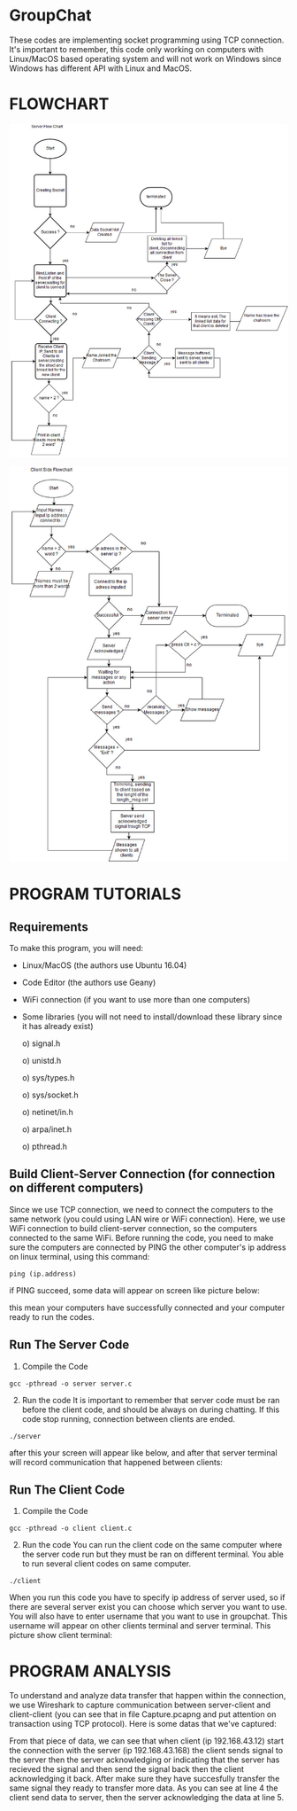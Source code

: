 # GroupChat
These codes are implementing socket programming using TCP connection. It's important to remember, this code only working on computers with Linux/MacOS based operating system and will not work on Windows since Windows has different API with Linux and MacOS.

FLOWCHART
======
![Flowchart](Server.jpg)

![Flowchart](Client.jpg)

PROGRAM TUTORIALS
======
Requirements
--------

To make this program, you will need:
  - Linux/MacOS     (the authors use Ubuntu 16.04)
  - Code Editor     (the authors use Geany)
  - WiFi connection (if you want to use more than one computers)
  - Some libraries  (you will not need to install/download these library since it has already exist)
  
      o) signal.h
      
      o) unistd.h
      
      o) sys/types.h
      
      o) sys/socket.h
      
      o) netinet/in.h
      
      o) arpa/inet.h
      
      o) pthread.h
      
Build Client-Server Connection (for connection on different computers)
--------
Since we use TCP connection, we need to connect the computers to the same network (you could using LAN wire or WiFi connection).
Here, we use WiFi connection to build client-server connection, so the computers connected to the same WiFi. Before running the code, you need to make sure the computers are connected by PING the other computer's ip address on linux terminal, using this command:
```
ping (ip.address)
```
if PING succeed, some data will appear on screen like picture below:


this mean your computers have successfully connected and your computer ready to run the codes.


Run The Server Code
--------

1. Compile the Code
```
gcc -pthread -o server server.c
```
2. Run the code
It is important to remember that server code must be ran before the client code, and should be always on during chatting. If this code stop running, connection between clients are ended.
```
./server
```
after this your screen will appear like below, and after that server terminal will record communication that happened between clients:



Run The Client Code
--------
1. Compile the Code
```
gcc -pthread -o client client.c
```
2. Run the code
You can run the client code on the same computer where the server code run but they must be ran on different terminal. You able to run several client codes on same computer.
```
./client
```
When you run this code you have to specify ip address of server used, so if there are several server exist you can choose which server you want to use. You will also have to enter username that you want to use in groupchat. This username will appear on other clients terminal and server terminal. This picture show client terminal:



PROGRAM ANALYSIS
======
To understand and analyze data transfer that happen within the connection, we use Wireshark to capture communication between server-client and client-client (you can see that in file Capture.pcapng and put attention on transaction using TCP protocol). Here is some datas that we've captured:


From that piece of data, we can see that when client (ip 192.168.43.12) start the connection with the server (ip 192.168.43.168) the client sends signal to the server then the server acknowledging or indicating that the server has recieved the signal and then send the signal back then the client acknowledging it back. After make sure they have succesfully transfer the same signal they ready to transfer more data. As you can see at line 4 the client send data to server, then the server acknowledging the data at line 5.   
